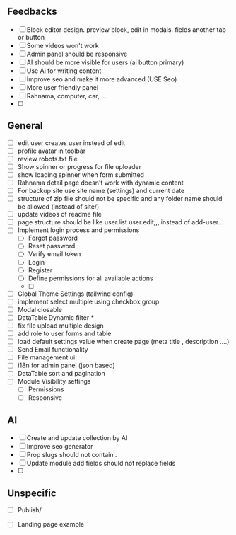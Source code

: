 ## Feedbacks
- [ ] Block editor design. preview block, edit in modals. fields another tab or button
- [ ] Some videos won't work
- [ ] Admin panel should be responsive
- [ ] AI should be more visible for users (ai button primary)
- [ ] Use Ai for writing content
- [ ] Improve seo and make it more advanced (USE Seo)
- [ ] More user friendly panel
- [ ] Rahnama, computer, car, ...
- [ ] 

## General
- [ ] edit user creates user instead of edit
- [ ] profile avatar in toolbar
- [ ] review robots.txt file
- [ ] Show spinner or progress for file uploader
- [ ] show loading spinner when form submitted
- [ ] Rahnama detail page doesn't work with dynamic content
- [ ] For backup site use site name (settings) and current date
- [ ] structure of zip file should not be specific and any folder name should be allowed (instead of site/)
- [ ] update videos of readme file
- [ ] page structure should be like user.list user.edit,,, instead of add-user...
- [ ] Implement login process and permissions
    - [ ] Forgot password
    - [ ] Reset password
    - [ ] Verify email token
    - [ ] Login
    - [ ] Register
    - [ ] Define permissions for all available actions
    - [ ] 
- [ ] Global Theme Settings (tailwind config)
- [ ] implement select multiple using checkbox group
- [ ] Modal closable
- [ ] DataTable Dynamic filter *
- [ ] fix file upload multiple design
- [ ] add role to user forms and table
- [ ] load default settings value when create page (meta title , description ....)
- [ ] Send Email functionality
- [ ] File management ui
- [ ] i18n for admin panel (json based)
- [ ] DataTable sort and pagination
- [ ] Module Visibility settings 
    - [ ] Permissions
    - [ ] Responsive

## AI
- [ ] Create and update collection by AI
- [ ] Improve seo generator
- [ ] Prop slugs should not contain .
- [ ] Update module add fields should not replace fields
- [ ]   

## Unspecific
- [ ] Publish/
- [ ] Landing page example



